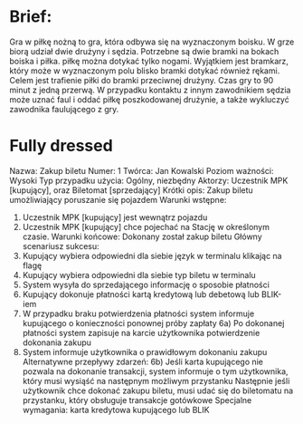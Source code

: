 # Brief:
Gra w piłkę nożną to gra, która odbywa się na wyznaczonym boisku. W grze biorą udział dwie drużyny i sędzia.
Potrzebne są dwie bramki na bokach boiska i piłka. 
piłkę można dotykać tylko nogami. Wyjątkiem jest bramkarz, który może w wyznaczonym
polu blisko bramki dotykać również rękami. Celem jest trafienie piłki do bramki przeciwnej drużyny.
Czas gry to 90 minut z jedną przerwą. W przypadku kontaktu z innym zawodnikiem sędzia może uznać faul
i oddać piłkę poszkodowanej drużynie, a także wykluczyć zawodnika faulującego z gry.

# Fully dressed
Nazwa: Zakup biletu
Numer: 1
Twórca: Jan Kowalski
Poziom ważności: Wysoki
Typ przypadku użycia: Ogólny, niezbędny
Aktorzy: Uczestnik MPK [kupujący], oraz Biletomat [sprzedający]
Krótki opis: Zakup biletu umożliwiający poruszanie się pojazdem
Warunki wstępne:
1) Uczestnik MPK [kupujący] jest wewnątrz pojazdu
2) Uczestnik MPK [kupujący] chce pojechać na Stację w określonym czasie.
Warunki końcowe:
Dokonany został zakup biletu
Główny scenariusz sukcesu:
1) Kupujący wybiera odpowiedni dla siebie język w terminalu klikając na flagę
2) Kupujący wybiera odpowiedni dla siebie typ biletu w terminalu
3) System wysyła do sprzedającego informację o sposobie płatności
4) Kupujący dokonuje płatności kartą kredytową lub debetową lub BLIK-iem
5) W przypadku braku potwierdzenia płatności system informuje kupującego o konieczności ponownej próby zapłaty
6a) Po dokonanej płatności system zapisuje na karcie użytkownika potwierdzenie dokonania zakupu
7) System informuje użytkownika o prawidłowym dokonaniu zakupu
Alternatywne przepływy zdarzeń:
6b) Jeśli karta kupującego nie pozwala na dokonanie transakcji, system informuje o tym użytkownika,
który musi wysiąść na następnym możliwym przystanku 
Następnie jeśli użytkownik chce dokonać zakupu biletu, musi udać się do biletomatu na przystanku, który
obsługuje transakcje gotówkowe
Specjalne wymagania: karta kredytowa kupującego lub BLIK    
